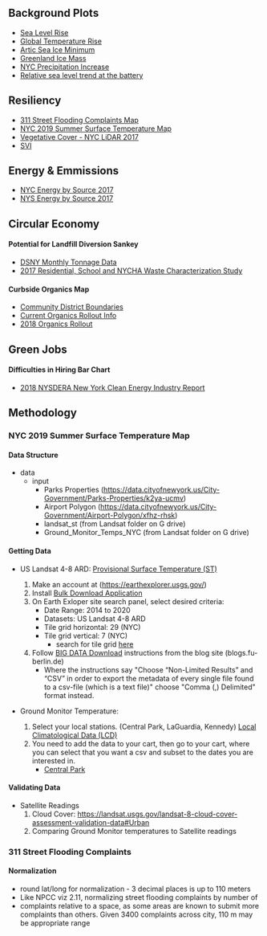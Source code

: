 ## Background Plots
- [Sea Level Rise](https://climate.nasa.gov/vital-signs/sea-level/)
- [Global Temperature Rise](https://climate.nasa.gov/vital-signs/global-temperature/)
- [Artic Sea Ice Minimum](https://climate.nasa.gov/vital-signs/arctic-sea-ice/)
- [Greenland Ice Mass](https://climate.nasa.gov/vital-signs/ice-sheets/)
- [NYC Precipitation Increase](https://www.weather.gov/media/okx/Climate/CentralPark/monthlyannualprecip.pdf)
- [Relative sea level trend at the battery](https://tidesandcurrents.noaa.gov/sltrends/sltrends_station.shtml?id=8518750)

## Resiliency 
- [311 Street Flooding Complaints Map](https://data.cityofnewyork.us/resource/fhrw-4uyv)
- [NYC 2019 Summer Surface Temperature Map](https://www.usgs.gov/land-resources/nli/landsat/landsat-provisional-surface-temperature?qt-science_support_page_related_con=0#qt-science_support_page_related_con)
- [Vegetative Cover - NYC LiDAR 2017](https://data.cityofnewyork.us/Environment/Land-Cover-Raster-Data-2017-6in-Resolution/he6d-2qns)
- [SVI]()

## Energy & Emmissions
- [NYC Energy by Source 2017](https://www1.nyc.gov/site/sustainability/reports-and-data/publications.page)
- [NYS Energy by Source 2017](https://www.eia.gov/state/?sid=NY)

## Circular Economy

#### Potential for Landfill Diversion Sankey
- [DSNY Monthly Tonnage Data](https://data.cityofnewyork.us/City-Government/DSNY-Monthly-Tonnage-Data/ebb7-mvp5)
- [2017 Residential, School and NYCHA Waste Characterization Study](https://dsny.cityofnewyork.us/wp-content/uploads/2018/04/2017-Waste-Characterization-Study.pdf)
#### Curbside Organics Map
- [Community District Boundaries](https://data.cityofnewyork.us/City-Government/Community-Districts/yfnk-k7r4)
- [Current Organics Rollout Info](https://www1.nyc.gov/assets/dsny/site/services/food-scraps-and-yard-waste-page/residents/current-organics-rollout)
- [2018 Organics Rollout](https://www1.nyc.gov/assets/dsny/site/services/food-scraps-and-yard-waste-page/2018-organics-rollout)

## Green Jobs

#### Difficulties in Hiring Bar Chart
- [2018 NYSDERA New York Clean Energy Industry Report](https://www.nyserda.ny.gov/About/Publications/New-York-Clean-Energy-Industry-Report)

## Methodology 

### NYC 2019 Summer Surface Temperature Map

#### Data Structure

- data
  - input
    - Parks Properties (https://data.cityofnewyork.us/City-Government/Parks-Properties/k2ya-ucmv)
    - Airport Polygon (https://data.cityofnewyork.us/City-Government/Airport-Polygon/xfhz-rhsk)
    - landsat_st (from Landsat folder on G drive)
    - Ground_Monitor_Temps_NYC (from Landsat folder on G drive)

#### Getting Data

- US Landsat 4-8 ARD: [Provisional Surface Temperature (ST)](https://www.usgs.gov/centers/eros/science/usgs-eros-archive-landsat-archives-landsat-level-2-provisional-surface?qt-science_center_objects=0#qt-science_center_objects)
  1. Make an account at (https://earthexplorer.usgs.gov/)
  2. Install [Bulk Download Application](https://earthexplorer.usgs.gov/bulk)
  3. On Earth Exloper site search panel, select desired criteria:
      - Date Range: 2014 to 2020
      - Datasets: US Landsat 4-8 ARD
      - Tile grid horizontal: 29 (NYC)
      - Tile grid vertical: 7 (NYC)
        * search for tile grid [here](https://www.usgs.gov/media/images/conterminous-us-landsat-analysis-ready-data-ard-tiles)
  4. Follow [BIG DATA Download](https://blogs.fu-berlin.de/reseda/landsat-big-data-download/#3) instructions from the blog site (blogs.fu-berlin.de) 
     - Where the instructions say "Choose “Non-Limited Results” and “CSV” in order to export the metadata of every single file found to a csv-file (which is a text file)" choose "Comma (,) Delimited" format instead.
     
- Ground Monitor Temperature:
  1. Select your local stations. (Central Park, LaGuardia, Kennedy)
  [Local Climatological Data (LCD)](https://www.ncdc.noaa.gov/cdo-web/datatools/lcd)
  2. You need to add the data to your cart, then go to your cart, where you can select that you want a csv and subset to the dates you are interested in.
     - [Central Park](https://www.ncdc.noaa.gov/cdo-web/datasets/LCD/stations/WBAN:94728/detail)

#### Validating Data
- Satellite Readings
  1. Cloud Cover: https://landsat.usgs.gov/landsat-8-cloud-cover-assessment-validation-data#Urban
  2. Comparing Ground Monitor temperatures to Satellite readings
  
### 311 Street Flooding Complaints

#### Normalization
- round lat/long for normalization - 3 decimal places is up to 110 meters
- Like NPCC viz 2.11, normalizing street flooding complaints by number of 
- complaints relative to a space, as some areas are known to submit more complaints than others. Given 3400 complaints across city, 110 m may be appropriate range
